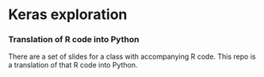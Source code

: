 # Keras exploration

### Translation of R code into Python

There are a set of slides for a class with accompanying R code. This repo is a translation of that R code into Python.